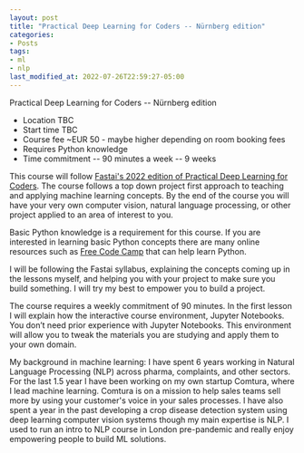 ```yaml
---
layout: post
title: "Practical Deep Learning for Coders -- Nürnberg edition"
categories:
- Posts
tags:
- ml
- nlp
last_modified_at: 2022-07-26T22:59:27-05:00
---
```


Practical Deep Learning for Coders -- Nürnberg edition

- Location TBC
- Start time TBC
- Course fee ~EUR 50 - maybe higher depending on room booking fees
- Requires Python knowledge
- Time commitment -- 90 minutes a week -- 9 weeks


This course will follow [Fastai's 2022 edition of Practical Deep Learning for Coders](https://course.fast.ai/). The course follows a top down project first approach to teaching and applying machine learning concepts. By the end of the course you will have your very own computer vision, natural language processing, or other project applied to an area of interest to you. 

Basic Python knowledge is a requirement for this course. If you are interested in learning basic Python concepts there are many online resources such as [Free Code Camp](https://www.youtube.com/watch?v=rfscVS0vtbw) that can help learn Python.

I will be following the Fastai syllabus, explaining the concepts coming up in the lessons myself, and helping you with your project to make sure you build something. I will try my best to empower you to build a project. 

The course requires a weekly commitment of 90 minutes. In the first lesson I will explain how the interactive course environment, Jupyter Notebooks. You don’t need prior experience with Jupyter Notebooks. This environment will allow you to tweak the materials you are studying and apply them to your own domain.

My background in machine learning: I have spent 6 years working in Natural Language Processing (NLP) across pharma, complaints, and other sectors. For the last 1.5 year I have been working on my own startup Comtura, where I lead machine learning. Comtura is on a mission to help sales teams sell more by using your customer's voice in your sales processes. I have also spent a year in the past developing a crop disease detection system using deep learning computer vision systems though my main expertise is NLP. I used to run an intro to NLP course in London pre-pandemic and really enjoy empowering people to build ML solutions.
